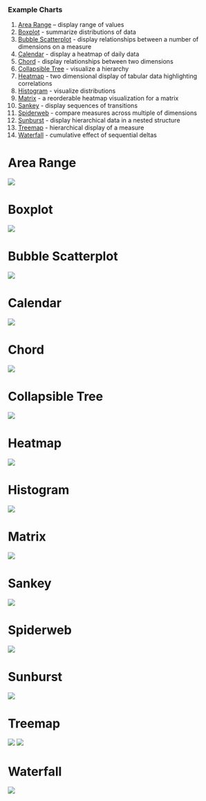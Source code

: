 <!-- edit to force pages build -->
### Example Charts

 1. [Area Range](#area-range) – display range of values
 1. [Boxplot](#boxplot) - summarize distributions of data
 1. [Bubble Scatterplot](#bubble-scatterplot) - display relationships between a number of dimensions on a measure
 1. [Calendar](#calendar) - display a heatmap of daily data
 1. [Chord](#chord) - display relationships between two dimensions
 1. [Collapsible Tree](#collapsible-tree) - visualize a hierarchy
 1. [Heatmap](#heatmap) - two dimensional display of tabular data highlighting correlations
 1. [Histogram](#histogram) - visualize distributions
 1. [Matrix](#matrix) - a reorderable heatmap visualization for a matrix
 1. [Sankey](#sankey) - display sequences of transitions
 1. [Spiderweb](#spiderweb) - compare measures across multiple of dimensions
 1. [Sunburst](#sankey) - display hierarchical data in a nested structure
 1. [Treemap](#treemap) - hierarchical display of a measure
 1. [Waterfall](#waterfall) - cumulative effect of sequential deltas


# Area Range

[![](highcharts_example/area-range.gif)](/highcharts_example/highcharts_arearange.js)

# Boxplot

[![](highcharts_example/boxplot.gif)](/highcharts_example/highcharts_boxplot.js)

# Bubble Scatterplot

[![](highcharts_example/bubble.gif)](/highcharts_example/highcharts_bubble.js)

# Calendar

[![](calendar/calendar.png)](/calendar/calendar.js)

# Chord

[![](chord/chord.png)](/chord/chord.js)

# Collapsible Tree

[![](collapsible_tree/collapsible-tree.png)](/collapsible_tree/collapsible_tree.js)

# Heatmap

[![](highcharts_example/heatmap.gif)](/highcharts_example/highcharts_heatmap.js)

# Histogram

[![](highcharts_example/histogram.gif)](/highcharts_example/highcharts_histogram.js)

# Matrix

[![](matrix/matrix.png)](/matrix/matrix.js)

# Sankey

[![](sankey/sankey.png)](/sankey/sankey.js)

# Spiderweb

[![](highcharts_example/spiderweb.gif)](/highcharts_example/highcharts_spiderweb.js)

# Sunburst

[![](sunburst/sunburst.png)](/sunburst/sunburst.js)

# Treemap

[![](highcharts_example/treemap.gif)](/highcharts_example/highcharts_treemap.js)
[![](treemap/treemap.png)](/treemap/treemap.js)

# Waterfall

[![](highcharts_example/waterfall.gif)](/highcharts_example/highcharts_waterfall.js)
